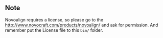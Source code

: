 ## Note
 Novoalign requires a license, so please go to the http://www.novocraft.com/products/novoalign/ and ask for permission. And remember put the License file to this `bin/` folder. 
